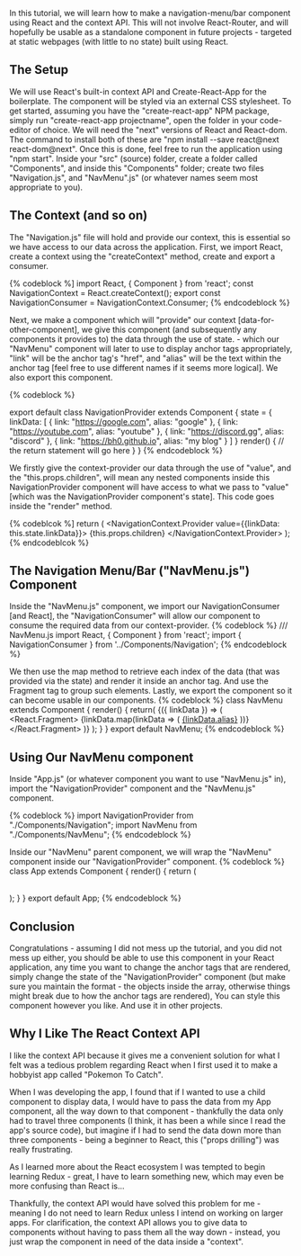 In this tutorial, we will learn how to make a navigation-menu/bar component using React and the context API. This will not involve React-Router, and will hopefully be usable as a standalone component in future projects - targeted at static webpages (with little to no state) built using React. 
<!-- more --> 

## The Setup 
We will use React's built-in context API and Create-React-App for the boilerplate. The component will be styled via an external CSS stylesheet. To get started, assuming you have the "create-react-app" NPM package, simply run "create-react-app projectname", open the folder in your code-editor of choice. 
We will need the "next" versions of React and React-dom. The command to install both of these are "npm install --save react@next react-dom@next". Once this is done, feel free to run the application using "npm start". Inside your "src" (source) folder, create a folder called "Components", and inside this "Components" folder; create two files "Navigation.js", and "NavMenu".js" (or whatever names seem most appropriate to you). 

## The Context (and so on) 
The "Navigation.js" file will hold and provide our context, this is essential so we have access to our data across the application. First, we import React, create a context using the "createContext" method, create and export a consumer. 

{% codeblock %] 
import React, { Component } from 'react';
const NavigationContext = React.createContext(); 
export const NavigationConsumer = NavigationContext.Consumer; 
{% endcodeblock %} 


Next, we  make a component which will "provide" our context [data-for-other-component], we give this component (and subsequently any components it provides to) the data through the use of state. - which our "NavMenu" component will later to use to display anchor tags appropriately, "link" will be the anchor tag's "href", and "alias" will be the text within the anchor tag [feel free to use different names if it seems more logical]. We also export this component. 

{% codeblock %} 

export default class NavigationProvider extends Component { 
    state = { 
        linkData: [
            { 
                link: "https://google.com", 
                alias: "google" 
            }, 
            { 
                link: "https://youtube.com", 
                alias: "youtube" 
            }, 
            { 
                link: "https://discord.gg", 
                alias: "discord" 
            }, 
            { 
                link: "https://bh0.github.io", 
                alias: "my blog" 
            } 
        ] 
    } 
    render() { 
	// the return statement will go here 
    }
}
{% endcodeblock %}  

We firstly give the context-provider our data through the use of "value", and the "this.props.children", will mean any nested components inside this NavigationProvider component will have access to what we pass to "value" [which was the NavigationProvider component's state]. This code goes inside the "render" method. 

{% codeblcok %] 
        return (
            <NavigationContext.Provider value={{linkData: this.state.linkData}}> 
                {this.props.children}
            </NavigationContext.Provider> 
        );    
{% endcodeblcok %} 

## The Navigation Menu/Bar ("NavMenu.js") Component  
Inside the "NavMenu.js" component, we import our NavigationConsumer [and React], the "NavigationConsumer" will allow our component to consume the required data from our context-provider. 
{% codeblock %} 
/// NavMenu.js 
import React, { Component } from 'react';
import { NavigationConsumer } from '../Components/Navigation'; 
{% endcodeblock %} 

We then use the map method to retrieve each index of the data (that was provided via the state) and render it inside an anchor tag. And use the Fragment tag to group such elements. Lastly, we export the component so it can become usable in our components. 
{% codeblock %} 
class NavMenu extends Component { 
    render() { 
        return( 
            <NavigationConsumer>
                {({ linkData }) => (
                    <React.Fragment>
                        {linkData.map(linkData => (
                            <a href={linkData.link}> {linkData.alias}</a>
                        ))}
                    </React.Fragment> 
                )} 
            </NavigationConsumer>
        ); 
    } 
} 
export default NavMenu; 
{% endcodeblock %}        

## Using Our NavMenu component 
Inside "App.js" (or whatever component you want to use "NavMenu.js" in), import the "NavigationProvider" component and the "NavMenu.js" component. 

{% codeblock %} 
import NavigationProvider from "./Components/Navigation"; 
import NavMenu from "./Components/NavMenu"; 
{% endcodeblock %} 

Inside our "NavMenu" parent component, we will wrap the "NavMenu" component inside our "NavigationProvider" component. 
{% codeblock %} 
class App extends Component { 
  render() { 
    return (
      <div className="App"> 
        <NavigationProvider> 
          <NavMenu className="navigation-menu" />           
        </NavigationProvider> 
      </div> 
    );
  } 
}
export default App;
{% endcodeblock %} 

## Conclusion 
Congratulations - assuming I did not mess up the tutorial, and you did not mess up either, you should be able to use this component in your React application, any time you want to change the anchor tags that are rendered, simply change the state of the "NavigationProvider" component (but make sure you maintain the format - the objects inside the array, otherwise things might break due to how the anchor tags are rendered), You can style this component however you like.  And use it in other projects. 

## Why I Like The React Context API 
I like the context API because it gives me a convenient solution for what I felt was a tedious problem regarding React when I first used it to make a hobbyist app called "Pokemon To Catch". 

When I was developing the app, I found that if I wanted to use a child component to display data, I would have to pass the data from my App component, all the way down to that component - thankfully the data only had to travel three components (I think, it has been a while since I read the app's source code), but imagine if I had to send the data down more than three components - being a beginner to React, this ("props drilling") was really frustrating. 

As I learned more about the React ecosystem I was tempted to begin learning Redux - great, I have to learn something new, which may even be more confusing than React is... 

Thankfully, the context API would have solved this problem for me - meaning I do not need to learn Redux unless I intend on working on larger apps. For clarification, the context API allows you to give data to components without having to pass them all the way down - instead, you just wrap the component in need of the data inside a "context". 
